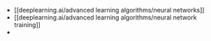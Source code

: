 - [[deeplearning.ai/advanced learning algorithms/neural networks]]
- [[deeplearning.ai/advanced learning algorithms/neural network training]]
-